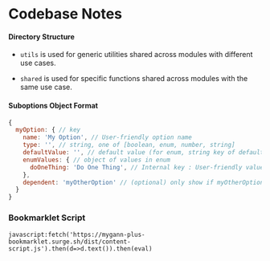 # Codebase Notes

#### Directory Structure

* `utils` is used for generic utilities shared across modules with different use cases.

* `shared` is used for specific functions shared across modules with the same use case.

#### Suboptions Object Format
```javascript
{
  myOption: { // key
    name: 'My Option', // User-friendly option name
    type: '', // string, one of [boolean, enum, number, string]
    defaultValue: '', // default value (for enum, string key of default value)
    enumValues: { // object of values in enum
      doOneThing: 'Do One Thing', // Internal key : User-friendly value name
    },
    dependent: 'myOtherOption' // (optional) only show if myOtherOption is enabled
  }
}
```

### Bookmarklet Script
`javascript:fetch('https://mygann-plus-bookmarklet.surge.sh/dist/content-script.js').then(d=>d.text()).then(eval)`